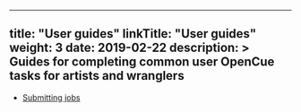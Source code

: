 
---
title: "User guides"
linkTitle: "User guides"
weight: 3
date: 2019-02-22
description: >
  Guides for completing common user OpenCue tasks for artists and wranglers
---

*   [Submitting jobs](/docs/user-guides/submitting-jobs)
